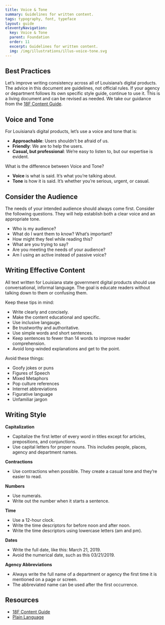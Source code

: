 ```yaml
---
title: Voice & Tone
summary: Guidelines for written content.
tags: typography, font, typeface
layout: guide
eleventyNavigation:
  key: Voice & Tone
  parent: Foundation
  order: 11
  excerpt: Guidelines for written content.
  img: /img/illustrations/illus-voice-tone.svg
---
```


## Best Practices

Let’s improve writing consistency across all of Louisiana’s digital products. The advice in this document are guidelines, not official rules. If your agency or department follows its own specific style guide, continue to use it. This is a living document and can be revised as needed. We take our guidance from the [18F Content Guide](https://content-guide.18f.gov/).

## Voice and Tone

For Louisiana’s digital products, let’s use a voice and tone that is:

- **Approachable**: Users shouldn’t be afraid of us.
- **Friendly**: We are to help the users.
- **Casual, but professional**: We’re easy to listen to, but our expertise is evident.

What is the difference between Voice and Tone?

- **Voice** is what is said. It’s what you’re talking about.
- **Tone** is how it is said. It’s whether you’re serious, urgent, or casual.

## Consider the Audience

The needs of your intended audience should always come first. Consider the following questions. They will help establish both a clear voice and an appropriate tone.

- Who is my audience?
- What do I want them to know? What’s important?
- How might they feel while reading this?
- What are you trying to say?
- Are you meeting the needs of your audience?
- Am I using an active instead of passive voice?

## Writing Effective Content

All text written for Louisiana state government digital products should use conversational, informal language. The goal is educate readers without talking down to them or confusing them.

Keep these tips in mind:

- Write clearly and concisely.
- Make the content educational and specific.
- Use inclusive langauge.
- Be trustworthy and authoritative.
- Use simple words and short sentences.
- Keep sentences to fewer than 14 words to improve reader comprehension.
- Avoid long-winded explanations and get to the point.

Avoid these things:

- Goofy jokes or puns
- Figures of Speech
- Mixed Metaphors
- Pop culture references
- Internet abbreviations
- Figurative language
- Unfamiliar jargon

## Writing Style

**Capitalization**

- Capitalize the first letter of every word in titles except for articles, prepositions, and conjunctions.
- Use capital letters for proper nouns. This includes people, places, agency and department names.

**Contractions**

- Use contractions when possible. They create a casual tone and they’re easier to read.

**Numbers**

- Use numerals.
- Write out the number when it starts a sentence.

**Time**

- Use a 12-hour clock.
- Write the time descriptors for before noon and after noon.
- Write the time descriptors using lowercase letters (am and pm).

**Dates**

- Write the full date, like this: March 21, 2019.
- Avoid the numerical date, such as this 03/21/2019.

**Agency Abbreviations**

- Always write the full name of a department or agency the first time it is mentioned on a page or screen.
- The abbreviated name can be used after the first occurrence.

## Resources

- [18F Content Guide](https://content-guide.18f.gov/our-style/)
- [Plain Language](https://www.plainlanguage.gov/)
